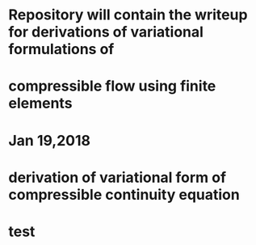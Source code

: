 # Repository will contain the writeup for derivations of variational formulations of
# compressible flow using finite elements

# Jan 19,2018
# derivation of variational form of compressible continuity equation

# test
